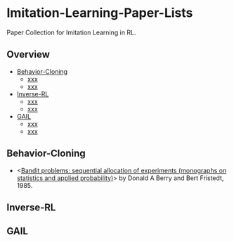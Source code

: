 # Imitation-Learning-Paper-Lists
Paper Collection for Imitation Learning in RL.

## Overview
* [Behavior-Cloning](https://github.com/Ericonaldo/RL-Exploration-Paper-Lists#Behavior-Cloning)
  * [xxx](https://github.com/Ericonaldo/RL-Exploration-Paper-Lists#xxx)
  * [xxx]()
* [Inverse-RL](https://github.com/Ericonaldo/RL-Exploration-Paper-Lists#Inverse-RL)
  * [xxx](https://github.com/Ericonaldo/RL-Exploration-Paper-Lists#xxx)
  * [xxx](https://github.com/Ericonaldo/RL-Exploration-Paper-Lists#xxx)
* [GAIL](https://github.com/Ericonaldo/RL-Exploration-Paper-Lists#GAIL)
  * [xxx](https://github.com/Ericonaldo/RL-Exploration-Paper-Lists#xxx)
  * [xxx](https://github.com/Ericonaldo/RL-Exploration-Paper-Lists#xxx)


## Behavior-Cloning

* <[Bandit problems: sequential allocation of experiments (monographs on statistics and applied probability)](https://link.springer.com/content/pdf/10.1007/978-94-015-3711-7.pdf)> by Donald A Berry and Bert Fristedt, 1985.

## Inverse-RL

## GAIL
